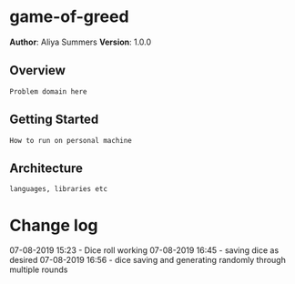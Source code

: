 # game-of-greed
**Author**: Aliya Summers
**Version**: 1.0.0

## Overview
    Problem domain here
## Getting Started
    How to run on personal machine
## Architecture
    languages, libraries etc
# Change log
07-08-2019 15:23 - Dice roll working
07-08-2019 16:45 - saving dice as desired
07-08-2019 16:56 - dice saving and generating randomly through multiple rounds


<!-- Goals:
Simulate rolling between 1 and 6 dice
Set aside dice after each roll
Allow user to enter score for each roll
Showuld be able to "bank" current score, then roll again
Track total score
Track total round
MAKE IT MODULAR
 -->
